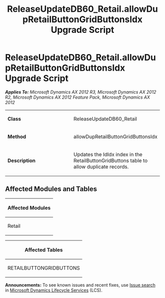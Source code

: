 ﻿---
title: ReleaseUpdateDB60_Retail.allowDupRetailButtonGridButtonsIdx Upgrade Script
TOCTitle: ReleaseUpdateDB60_Retail.allowDupRetailButtonGridButtonsIdx Upgrade Script
ms:assetid: 67ed4256-fcbc-cd2b-e061-c447813a3f66
ms:mtpsurl: https://msdn.microsoft.com/en-us/library/JJ685595(v=AX.60)
ms:contentKeyID: 49708798
ms.date: 05/18/2015
mtps_version: v=AX.60
---

# ReleaseUpdateDB60\_Retail.allowDupRetailButtonGridButtonsIdx Upgrade Script 


_**Applies To:** Microsoft Dynamics AX 2012 R3, Microsoft Dynamics AX 2012 R2, Microsoft Dynamics AX 2012 Feature Pack, Microsoft Dynamics AX 2012_

<table>
<colgroup>
<col style="width: 50%" />
<col style="width: 50%" />
</colgroup>
<tbody>
<tr class="odd">
<td><p><strong>Class</strong></p></td>
<td><p>ReleaseUpdateDB60_Retail</p></td>
</tr>
<tr class="even">
<td><p><strong>Method</strong></p></td>
<td><p>allowDupRetailButtonGridButtonsIdx</p></td>
</tr>
<tr class="odd">
<td><p><strong>Description</strong></p></td>
<td><p>Updates the IdIdx index in the RetailButtonGridButtons table to allow duplicate records.</p></td>
</tr>
</tbody>
</table>


## Affected Modules and Tables

<table>
<colgroup>
<col style="width: 100%" />
</colgroup>
<thead>
<tr class="header">
<th><p>Affected Modules</p></th>
</tr>
</thead>
<tbody>
<tr class="odd">
<td><p>Retail</p></td>
</tr>
</tbody>
</table>


<table>
<colgroup>
<col style="width: 100%" />
</colgroup>
<thead>
<tr class="header">
<th><p>Affected Tables</p></th>
</tr>
</thead>
<tbody>
<tr class="odd">
<td><p>RETAILBUTTONGRIDBUTTONS</p></td>
</tr>
</tbody>
</table>

  
**Announcements:** To see known issues and recent fixes, use [Issue search](http://go.microsoft.com/fwlink/?linkid=389258) in [Microsoft Dynamics Lifecycle Services](http://go.microsoft.com/fwlink/?linkid=306505) (LCS).

